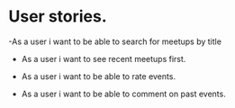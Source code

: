 # User stories.

-As a user i want to be able to search for meetups by title

- As a user i want to see recent meetups first.

- As a user i want to be able to rate events.

- As a user i want to be able to comment on past events.

